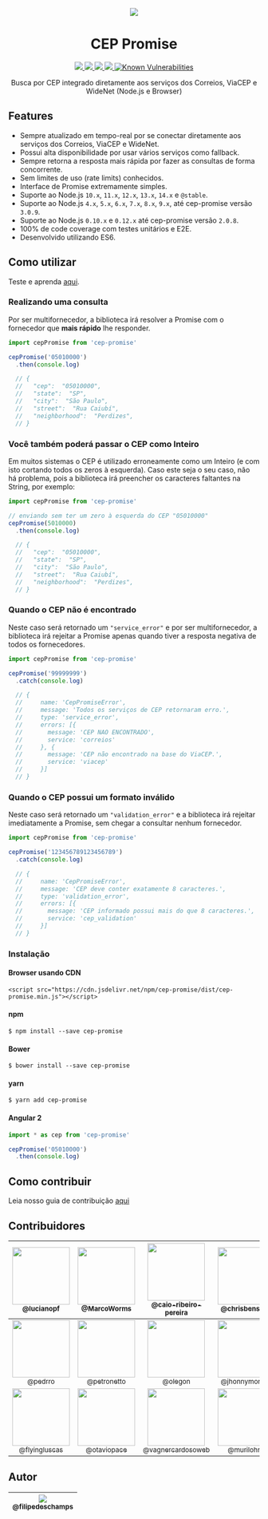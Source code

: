 <p align="center">
  <img src="http://piskel-imgstore-b.appspot.com/img/d580e96e-bd8a-11e6-b157-9949cad4d609.gif">
</p>

<h1 align="center">CEP Promise</h1>

<p align="center">
  <a href="https://npm-stat.com/charts.html?package=cep-promise">
    <img src="https://img.shields.io/npm/dm/cep-promise.svg">
  </a>
  <a href="https://coveralls.io/github/BrasilAPI/cep-promise?branch=master">
    <img src="https://coveralls.io/repos/github/BrasilAPI/cep-promise/badge.svg?branch=master">
  </a>
  <a href="https://www.npmjs.com/package/cep-promise">
    <img src="https://badge.fury.io/js/cep-promise.svg">
  </a>
  <a href="http://standardjs.com/">
    <img src="https://img.shields.io/badge/code%20style-standard-brightgreen.svg">
  </a>
  <a href="https://snyk.io/test/github/BrasilAPI/cep-promise">
    <img src="https://snyk.io/test/github/BrasilAPI/cep-promise/badge.svg" alt="Known Vulnerabilities" data-canonical-src="https://snyk.io/test/github/BrasilAPI/cep-promise" style="max-width:100%;">
  </a>
</p>

<p align="center">
  Busca por CEP integrado diretamente aos serviços dos Correios, ViaCEP e WideNet (Node.js e Browser)
</p>

## Features

 * Sempre atualizado em tempo-real por se conectar diretamente aos serviços dos Correios, ViaCEP e WideNet.
 * Possui alta disponibilidade por usar vários serviços como fallback.
 * Sempre retorna a resposta mais rápida por fazer as consultas de forma concorrente.
 * Sem limites de uso (rate limits) conhecidos.
 * Interface de Promise extremamente simples.
 * Suporte ao Node.js `10.x`, `11.x`, `12.x`, `13.x`, `14.x` e `@stable`.
 * Suporte ao Node.js `4.x`, `5.x`, `6.x`, `7.x`, `8.x`, `9.x`, até cep-promise versão `3.0.9`.
 * Suporte ao Node.js `0.10.x` e `0.12.x` até cep-promise versão `2.0.8`.
 * 100% de code coverage com testes unitários e E2E.
 * Desenvolvido utilizando ES6.


## Como utilizar

Teste e aprenda <a href="https://npm.runkit.com/cep-promise" target="_blank">aqui</a>.

### Realizando uma consulta

Por ser multifornecedor, a biblioteca irá resolver a Promise com o fornecedor que **mais rápido** lhe responder.

``` js
import cepPromise from 'cep-promise'

cepPromise('05010000')
  .then(console.log)

  // {
  //   "cep":  "05010000",
  //   "state":  "SP",
  //   "city":  "São Paulo",
  //   "street":  "Rua Caiubí",
  //   "neighborhood":  "Perdizes",
  // }
```


### Você também poderá passar o CEP como Inteiro

Em muitos sistemas o CEP é utilizado erroneamente como um Inteiro (e com isto cortando todos os zeros à esquerda). Caso este seja o seu caso, não há problema, pois a biblioteca irá preencher os caracteres faltantes na String, por exemplo:

``` js
import cepPromise from 'cep-promise'

// enviando sem ter um zero à esquerda do CEP "05010000"
cepPromise(5010000)
  .then(console.log)

  // {
  //   "cep":  "05010000",
  //   "state":  "SP",
  //   "city":  "São Paulo",
  //   "street":  "Rua Caiubí",
  //   "neighborhood":  "Perdizes",
  // }
```

### Quando o CEP não é encontrado

Neste caso será retornado um `"service_error"` e por ser multifornecedor, a biblioteca irá rejeitar a Promise apenas quando tiver a resposta negativa de todos os fornecedores.

``` js
import cepPromise from 'cep-promise'

cepPromise('99999999')
  .catch(console.log)

  // {
  //     name: 'CepPromiseError',
  //     message: 'Todos os serviços de CEP retornaram erro.',
  //     type: 'service_error',
  //     errors: [{
  //       message: 'CEP NAO ENCONTRADO',
  //       service: 'correios'
  //     }, {
  //       message: 'CEP não encontrado na base do ViaCEP.',
  //       service: 'viacep'
  //     }]
  // }

```

### Quando o CEP possui um formato inválido

Neste caso será retornado um `"validation_error"` e a biblioteca irá rejeitar imediatamente a Promise, sem chegar a consultar nenhum fornecedor.

``` js
import cepPromise from 'cep-promise'

cepPromise('123456789123456789')
  .catch(console.log)

  // {
  //     name: 'CepPromiseError',
  //     message: 'CEP deve conter exatamente 8 caracteres.',
  //     type: 'validation_error',
  //     errors: [{
  //       message: 'CEP informado possui mais do que 8 caracteres.',
  //       service: 'cep_validation'
  //     }]
  // }
```


### Instalação

#### Browser usando CDN
```
<script src="https://cdn.jsdelivr.net/npm/cep-promise/dist/cep-promise.min.js"></script>
```

#### npm

```
$ npm install --save cep-promise
```

#### Bower

```
$ bower install --save cep-promise
```
#### yarn

```
$ yarn add cep-promise
```

#### Angular 2

``` ts
import * as cep from 'cep-promise'

cepPromise('05010000')
  .then(console.log)
```

## Como contribuir

Leia nosso guia de contribuição [aqui](CONTRIBUTING.md)

## Contribuidores

| [<img src="https://avatars1.githubusercontent.com/u/8251208?v=3&s=115" width="115"><br><sub>@lucianopf</sub>](https://github.com/lucianopf) | [<img src="https://avatars1.githubusercontent.com/u/7863230?v=3&s=115" width="115"><br><sub>@MarcoWorms</sub>](https://github.com/MarcoWorms) | [<img src="https://avatars1.githubusercontent.com/u/551228?v=3&s=115" width="115"><br><sub>@caio-ribeiro-pereira</sub>](https://github.com/caio-ribeiro-pereira) | [<img src="https://avatars1.githubusercontent.com/u/1225447?v=3&s=115" width="115"><br><sub>@chrisbenseler</sub>](https://github.com/chrisbenseler) | [<img src="https://avatars0.githubusercontent.com/u/3428149?v=3&s=115" width="115"><br><sub>@luanmuniz</sub>](https://github.com/luanmuniz) | [<img src="https://avatars3.githubusercontent.com/u/3094496?v=3&s=115" width="115"><br><sub>@AlbertoTrindade</sub>](https://github.com/AlbertoTrindade) |
|:-:|:-:|:-:|:-:|:-:|:-:|
| [<img src="https://avatars1.githubusercontent.com/u/4137355?v=3&s=115" width="115"><br><sub>@pedrro</sub>](https://github.com/pedrro) | [<img src="https://avatars1.githubusercontent.com/u/8260778?v=3&s=115" width="115"><br><sub>@petronetto</sub>](https://github.com/Petronetto) | [<img src="https://avatars3.githubusercontent.com/u/434364?v=3&s=115" width="115"><br><sub>@olegon</sub>](https://github.com/olegon) | [<img src="https://avatars3.githubusercontent.com/u/2177742?v=3&s=115" width="115"><br><sub>@jhonnymoreira</sub>](https://github.com/jhonnymoreira) | [<img src="https://avatars3.githubusercontent.com/u/2955087?s=115&v=4" width="115"><br><sub>@claytonsilva</sub>](https://github.com/claytonsilva) | [<img src="https://avatars1.githubusercontent.com/u/13632762?s=115" width="115"><br><sub>@thiamsantos</sub>](https://github.com/thiamsantos) |
| [<img src="https://avatars2.githubusercontent.com/u/6232791?v=3&s=115" width="115"><br><sub>@flyingluscas</sub>](https://github.com/flyingluscas) | [<img src="https://avatars1.githubusercontent.com/u/15306309?s=115&v=4" width="115"><br><sub>@otaviopace</sub>](https://github.com/otaviopace) | [<img src="https://avatars1.githubusercontent.com/u/16264950?s=400&v=4" width="115"><br><sub>@vagnercardosoweb</sub>](https://github.com/vagnercardosoweb) | [<img src="https://avatars2.githubusercontent.com/u/18074134?s=400&u=fd578b638c5c4dc69ded7ebd5fa834ff915a2250&v=4" width="115"><br><sub>@murilohns</sub>](https://github.com/murilohns) | [<img src="https://avatars2.githubusercontent.com/u/36142371?s=400&u=24ff6d7b87af0b11414cb9be55615e717d2342aa&v=4" width="115"><br><sub>@dominguetigs</sub>](https://github.com/dominguetigs) |

## Autor

| [<img src="https://avatars0.githubusercontent.com/u/4248081?v=3&s=115"><br><sub>@filipedeschamps</sub>](https://github.com/filipedeschamps) |
| :---: |
